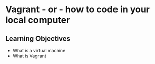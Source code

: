 # Vagrant - or - how to code in your local computer
 
## Learning Objectives

* What is a virtual machine
* What is Vagrant
